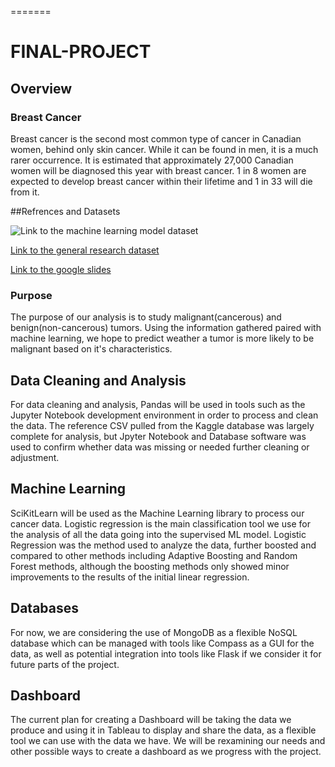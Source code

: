 =======
# FINAL-PROJECT 

## Overview

### Breast Cancer

Breast cancer is the second most common type of cancer in Canadian women, behind only skin cancer. While it can be found in men, it is a much rarer occurrence.  It is estimated that approximately 27,000 Canadian women will be diagnosed this year with breast cancer. 1 in 8 women are expected to develop breast cancer within their lifetime and 1 in 33 will die from it.

##Refrences and Datasets 

![Link to the machine learning model dataset](https://www.kaggle.com/code/abhinavbhuyan/classification-xgboost-with-bayesian-optimization)

[Link to the general research dataset](https://www.kaggle.com/code/sarwat182/breast-cancer-analysis/data)

[Link to the google slides](https://docs.google.com/presentation/d/1fotAlGPDRyW_qi-WU9KC5ZwFHhCD2JULXEuIX8I3wA8/edit?usp=sharing)

### Purpose

The purpose of our analysis is to study malignant(cancerous) and benign(non-cancerous) tumors. Using the information gathered paired with machine learning, we hope to predict weather a tumor is more likely to be malignant based on it's characteristics.

## Data Cleaning and Analysis
For data cleaning and analysis, Pandas will be used in tools such as the Jupyter Notebook development environment in order to process and clean the data. The reference CSV pulled from the Kaggle database was largely complete for analysis, but Jpyter Notebook and Database software was used to confirm whether data was missing or needed further cleaning or adjustment.

 

## Machine Learning
SciKitLearn will be used as the Machine Learning library to process our cancer data. Logistic regression is the main classification tool we use for the analysis of all the data going into the supervised ML model. Logistic Regression was the method used to analyze the data, further boosted and compared to other methods including Adaptive Boosting and Random Forest methods, although the boosting methods only showed minor improvements to the results of the initial linear regression.


## Databases
For now, we are considering the use of MongoDB as a flexible NoSQL database which can be managed with tools like Compass as a GUI for the data, as well as potential integration into tools like Flask if we consider it for future parts of the project.


## Dashboard
The current plan for creating a Dashboard will be taking the data we produce and using it in Tableau to display and share the data, as a flexible tool we can use with the data we have. We will be rexamining our needs and other possible ways to create a dashboard as we progress with the project.
